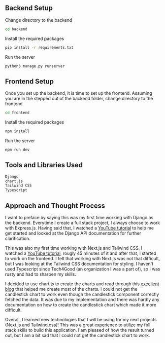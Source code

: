 ## Backend Setup

Change directory to the backend

```bash
cd backend
```

Install the required packages

```bash
pip install -r requirements.txt
```

Run the server

```bash
python3 manage.py runserver
```

## Frontend Setup

Once you set up the backend, it is time to set up the frontend. Assuming you are in the stepped out of the backend folder, change directory to the frontend

```bash
cd frontend
```

Install the required packages

```bash
npm install
```

Run the server

```bash
npm run dev
```

## Tools and Libraries Used

```bash
Django
chart.js
Tailwind CSS
Typescript
```

## Approach and Thought Process

I want to preface by saying this was my first time working with Django as the backend. Everytime I create a full stack project, I always choose to work with Express.js. Having said that, I watched a [YouTube tutorial](https://www.youtube.com/watch?v=NoLF7Dlu5mc) to help me get started and looked at the Django API documentation for further clarification.

This was also my first time working with Next.js and Tailwind CSS. I watched a [YouTube tutorial](https://www.youtube.com/watch?v=y7JCnfbETPs), rougly 45 minutes of it and after that, I started to work on the frontend. I felt that working with Next.js was not that difficult, but I was looking at the Tailwind CSS documentation for styling. I haven't used Typescript since Tech4Good (an organization I was a part of), so I was rusty and had to sharpen my skills.

I decided to use chart.js to create the charts and read through this [excellent blog](https://blog.logrocket.com/using-chart-js-react/) that helped me create most of the charts. I could not get the candlestick chart to work even though the candlestick component correctly fetched the data. It was due to my implementation and there was hardly any documentation on how to create the candlestick chart which made it more difficult.

Overall, I learned new technologies that I will be using for my next projects (Next.js and Tailwind.css)! This was a great experience to utilize my full stack skills to build this application. I am pleased of how the result turned out, but I am a bit sad that I could not get the candlestick chart to work.
